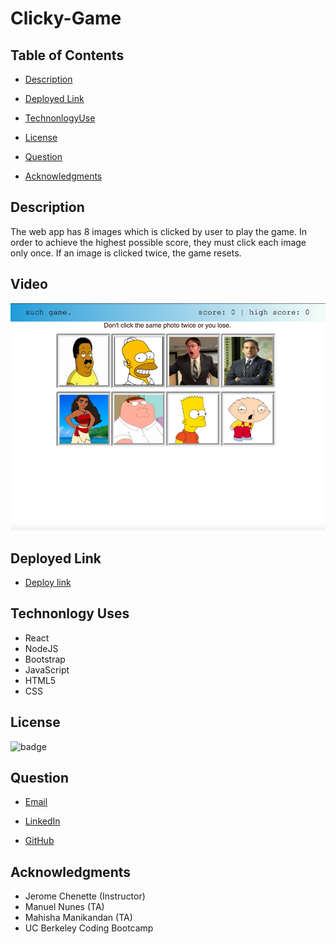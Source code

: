 # Clicky-Game

## Table of Contents

- [Description](#description)

- [Deployed Link](#deployed-link)

- [TechnonlogyUse](#Technonlogy-Use)

- [License](#License)

- [Question](#Question)

- [Acknowledgments](#Acknowledgments)

## Description

The web app has 8 images which is clicked by user to play the game. In order to achieve the highest possible score, they must click each image only once. If an image is clicked twice, the game resets.

## Video

![Video](./Clickygame/src/Scrclickygamepic.png)

## Deployed Link

- [Deploy link](https://abuyem1.github.io/Clickygame/)

## Technonlogy Uses

- React
- NodeJS
- Bootstrap
- JavaScript
- HTML5
- CSS

## License

![badge](https://shields.io/badge/license-MIT-green)

## Question

- [Email](abuye20@yahoo.com)

- [LinkedIn](https://www.linkedin.com/in/abuye-mamuye-5a49921b0/)

- [GitHub](https://github.com/AbuyeM1)

## Acknowledgments

- Jerome Chenette (Instructor)
- Manuel Nunes (TA)
- Mahisha Manikandan (TA)
- UC Berkeley Coding Bootcamp
